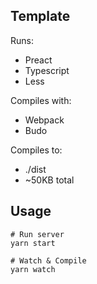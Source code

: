 ## Template

Runs:

- Preact
- Typescript
- Less

Compiles with:

- Webpack
- Budo

Compiles to:

- ./dist
- ~50KB total

## Usage

```
# Run server
yarn start 

# Watch & Compile
yarn watch
```
